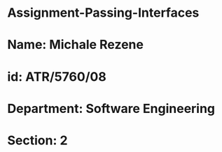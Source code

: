 # Assignment-Passing-Interfaces

# Name: Michale Rezene
# id: ATR/5760/08
# Department: Software Engineering
# Section: 2
